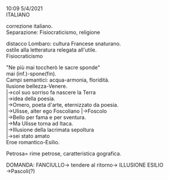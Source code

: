 10:09 5/4/2021  
ITALIANO  
  
correzione italiano.  
Separazione: Fisiocraticismo, religione  
  
distacco Lombaro: cultura Francese snaturano.  
		 ostile alla letteratura relegata all'utile.  
		Fisiocraticismo  
  
  
"Ne più mai toccherò le sacre sponde"  
mai (inf.)-spone(fin).  
Campi semantici: acqua-armonia, floridità.	  
		llusione bellezza-Venere.  
			   |->col suo sorriso fa nascere la Terra  
			   |->idea della poesia.   
				|->Omero, poeta d'arte, eternizzato da poesia.  
				     |->Ulisse, alter ego Foscoliano	|->Foscolo  
					|->Bello per fama e per sventura.  
								  |->Ma Ulisse torna ad Itaca.  
										|->Illusione della lacrimata sepoltura  
													|->sei stato amato  
Eroe romantico-Esilio.  
  
Petrosa= rime petrose, caratteristica gografica.  
  
DOMANDA: FANCIULLO-> tendere al ritorno-> ILLUSIONE ESILIO  
	->Pascoli(?)  
